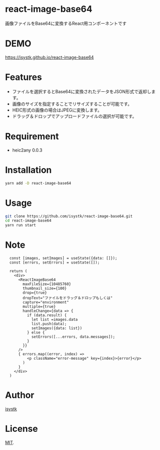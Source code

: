 # react-image-base64
 
画像ファイルをBase64に変換するReact用コンポーネントです
 
# DEMO
 
https://isystk.github.io/react-image-base64
 
# Features
 
- ファイルを選択するとBase64に変換されたデータをJSON形式で返却します。
- 画像のサイズを指定することでリサイズすることが可能です。
- HEIC形式の画像の場合はJPEGに変換します。
- ドラッグ＆ドロップでアップロードファイルの選択が可能です。
 
# Requirement
 
* heic2any 0.0.3
 
# Installation
 
```bash
yarn add -D react-image-base64
```
 
# Usage
 
```bash
git clone https://github.com/isystk/react-image-base64.git
cd react-image-base64
yarn run start
```
 
# Note

```
  const [images, setImages] = useState({data: []});
  const [errors, setErrors] = useState([]);

  return (
    <div>
      <ReactImageBase64
        maxFileSize={10485760}
        thumbnail_size={100}
        drop={true}
        dropText="ファイルをドラッグ＆ドロップもしくは"
        capture="environment"
        multiple={true}
        handleChange={data => {
          if (data.result) {
            let list =images.data
            list.push(data);
            setImages({data: list})
          } else {
            setErrors([...errors, data.messages]);
          }
        }}
      />
      { errors.map((error, index) => 
          <p className="error-message" key={index}>{error}</p>
        )
      }
    </div>
  )
```
 
# Author
 
[isystk](https://github.com/isystk)

# License
 
[MIT](https://en.wikipedia.org/wiki/MIT_License).
